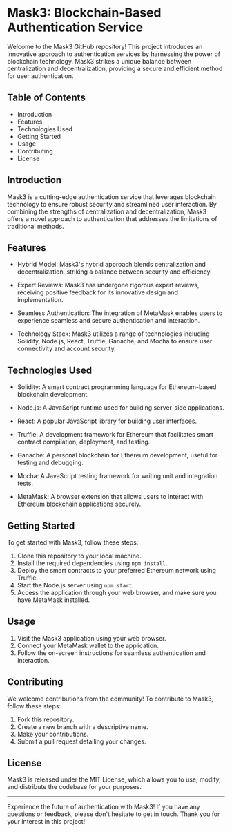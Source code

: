 Mask3: Blockchain-Based Authentication Service
==============================================

Welcome to the Mask3 GitHub repository! This project introduces an innovative approach to authentication services by harnessing the power of blockchain technology. Mask3 strikes a unique balance between centralization and decentralization, providing a secure and efficient method for user authentication.

Table of Contents
-----------------

-   Introduction
-   Features
-   Technologies Used
-   Getting Started
-   Usage
-   Contributing
-   License

Introduction
------------

Mask3 is a cutting-edge authentication service that leverages blockchain technology to ensure robust security and streamlined user interaction. By combining the strengths of centralization and decentralization, Mask3 offers a novel approach to authentication that addresses the limitations of traditional methods.

Features
--------

-   Hybrid Model: Mask3's hybrid approach blends centralization and decentralization, striking a balance between security and efficiency.

-   Expert Reviews: Mask3 has undergone rigorous expert reviews, receiving positive feedback for its innovative design and implementation.

-   Seamless Authentication: The integration of MetaMask enables users to experience seamless and secure authentication and interaction.

-   Technology Stack: Mask3 utilizes a range of technologies including Solidity, Node.js, React, Truffle, Ganache, and Mocha to ensure user connectivity and account security.

Technologies Used
-----------------

-   Solidity: A smart contract programming language for Ethereum-based blockchain development.

-   Node.js: A JavaScript runtime used for building server-side applications.

-   React: A popular JavaScript library for building user interfaces.

-   Truffle: A development framework for Ethereum that facilitates smart contract compilation, deployment, and testing.

-   Ganache: A personal blockchain for Ethereum development, useful for testing and debugging.

-   Mocha: A JavaScript testing framework for writing unit and integration tests.

-   MetaMask: A browser extension that allows users to interact with Ethereum blockchain applications securely.

Getting Started
---------------

To get started with Mask3, follow these steps:

1.  Clone this repository to your local machine.
2.  Install the required dependencies using `npm install`.
3.  Deploy the smart contracts to your preferred Ethereum network using Truffle.
4.  Start the Node.js server using `npm start`.
5.  Access the application through your web browser, and make sure you have MetaMask installed.

Usage
-----

1.  Visit the Mask3 application using your web browser.
2.  Connect your MetaMask wallet to the application.
3.  Follow the on-screen instructions for seamless authentication and interaction.

Contributing
------------

We welcome contributions from the community! To contribute to Mask3, follow these steps:

1.  Fork this repository.
2.  Create a new branch with a descriptive name.
3.  Make your contributions.
4.  Submit a pull request detailing your changes.

License
-------

Mask3 is released under the MIT License, which allows you to use, modify, and distribute the codebase for your purposes.

* * * * *

Experience the future of authentication with Mask3! If you have any questions or feedback, please don't hesitate to get in touch. Thank you for your interest in this project!
